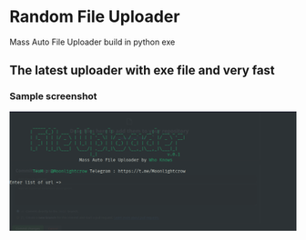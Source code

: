 # Random File Uploader
Mass Auto File Uploader build in python exe 

## The latest uploader with exe file and very fast

### Sample screenshot

![ScreenShot](https://raw.githubusercontent.com/0xWhoknows/random-file-uploader/main/git.png)
 
